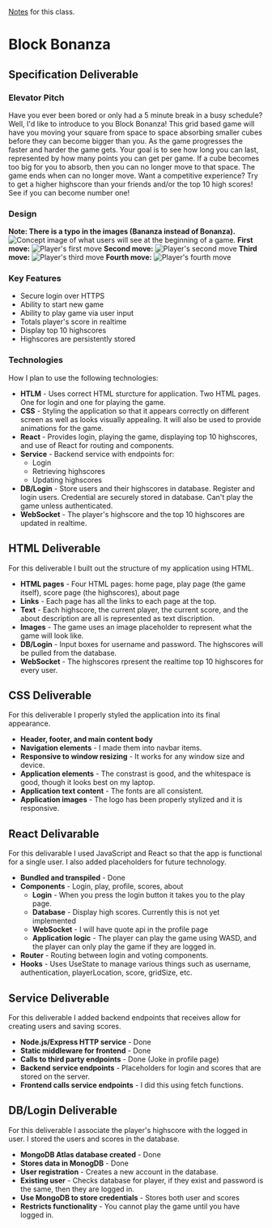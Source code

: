[Notes](https://github.com/SpencerHill4/startup2024/blob/main/notes.md) for this class.

# Block Bonanza

## Specification Deliverable

### Elevator Pitch
Have you ever been bored or only had a 5 minute break in a busy schedule? Well, I'd like to introduce to you Block Bonanza! This grid based game will have you moving your square from space to space absorbing smaller cubes before they can become bigger than you. As the game progresses the faster and harder the game gets. Your goal is to see how long you can last, represented by how many points you can get per game. If a cube becomes too big for you to absorb, then you can no longer move to that space. The game ends when can no longer move. Want a competitive experience? Try to get a higher highscore than your friends and/or the top 10 high scores! See if you can become number one!
### Design
**Note: There is a typo in the images (Bananza instead of Bonanza).**
![Concept image of what users will see at the beginning of a game.](https://github.com/SpencerHill4/startup2024/blob/main/startUpSpec/BlockBonanzaStart.jpg)
**First move:**
![Player's first move](https://github.com/SpencerHill4/startup2024/blob/main/startUpSpec/BlockBonanzaMove1.jpg)
**Second move:**
![Player's second move](https://github.com/SpencerHill4/startup2024/blob/main/startUpSpec/BlockBonanzaMove2.jpg)
**Third move:**
![Player's third move](https://github.com/SpencerHill4/startup2024/blob/main/startUpSpec/BlockBonanzaMove3.jpg)
**Fourth move:**
![Player's fourth move](https://github.com/SpencerHill4/startup2024/blob/main/startUpSpec/BlockBonanzaMove4.jpg)
### Key Features
- Secure login over HTTPS
- Ability to start new game
- Ability to play game via user input
- Totals player's score in realtime
- Display top 10 highscores
- Highscores are persistently stored
### Technologies
How I plan to use the following technologies:
- **HTLM** - Uses correct HTML sturcture for application. Two HTML pages. One for login and one for playing the game.
- **CSS** - Styling the application so that it appears correctly on different screen as well as looks visually appealing. It will also be used to provide animations for the game.
- **React** - Provides login, playing the game, displaying top 10 highscores, and use of React for routing and components.
- **Service** - Backend service with endpoints for:
	- Login
	- Retrieving highscores
	- Updating highscores
- **DB/Login** - Store users and their highscores in database. Register and login users. Credential are securely stored in database. Can't play the game unless authenticated.
- **WebSocket** - The player's highscore and the top 10 highscores are updated in realtime.

## HTML Deliverable
For this deliverable I built out the structure of my application using HTML.
-   **HTML pages** - Four HTML pages: home page, play page (the game itself), score page (the highscores), about page
-   **Links** - Each page has all the links to each page at the top.
-   **Text** - Each highscore, the current player, the current score, and the about description are all is represented as text discription.
-   **Images** - The game uses an image placeholder to represent what the game will look like.
-   **DB/Login** - Input boxes for username and password. The highscores will be pulled from the database.
-   **WebSocket** - The highscores rpresent the realtime top 10 highscores for every user.

## CSS Deliverable
For this deliverable I properly styled the application into its final appearance.
- **Header, footer, and main content body**
- **Navigation elements** - I made them into navbar items.
- **Responsive to window resizing** - It works for any window size and device.
- **Application elements** - The constrast is good, and the whitespace is good, though it looks best on my laptop.
- **Application text content** - The fonts are all consistent.
- **Application images** - The logo has been properly stylized and it is responsive.

## React Delivarable
For this delivarable I used JavaScript and React so that the app is functional for a single user. I also added placeholders for future technology.
- **Bundled and transpiled** - Done
- **Components** - Login, play, profile, scores, about
   - **Login** - When you press the login button it takes you to the play 
     page.
   - **Database** - Display high scores. Currently this is not yet 
     implemented
   - **WebSocket** - I will have quote api in the profile page
   - **Application logic** - The player can play the game using WASD, and 
     the player can only play the game if they are logged in.
- **Router** - Routing between login and voting components.
- **Hooks** - Uses UseState to manage various things such as username, authentication, playerLocation, score, gridSize, etc.

## Service Deliverable
For this deliverable I added backend endpoints that receives allow for creating users and saving scores.
- **Node.js/Express HTTP service** - Done
- **Static middleware for frontend** - Done
- **Calls to third party endpoints** - Done (Joke in profile page)
- **Backend service endpoints** - Placeholders for login and scores that are stored on the server.
- **Frontend calls service endpoints** - I did this using fetch functions.

## DB/Login Deliverable
For this deliverable I associate the player's highscore with the logged in user. I stored the users and scores in the database.
- **MongoDB Atlas database created** - Done
- **Stores data in MonogDB** - Done
- **User registration** - Creates a new account in the database.
- **Existing user** - Checks database for player, if they exist and password is the same, then they are logged in.
- **Use MongoDB to store credentials** - Stores both user and scores
- **Restricts functionality** - You cannot play the game until you have logged in.
